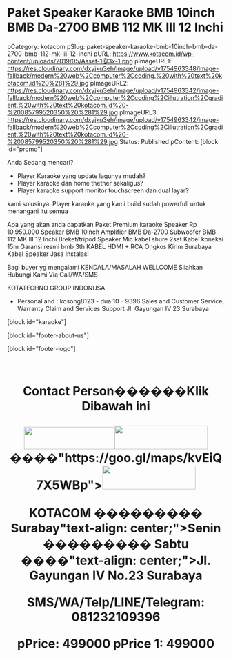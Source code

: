 # Paket Speaker Karaoke BMB 10inch BMB Da-2700 BMB 112 MK III 12 Inchi

pCategory: kotacom
pSlug: paket-speaker-karaoke-bmb-10inch-bmb-da-2700-bmb-112-mk-iii-12-inchi
pURL: https://www.kotacom.id/wp-content/uploads/2019/05/Asset-1@3x-1.png
pImageURL1: https://res.cloudinary.com/dxyjku3eh/image/upload/v1754963348/image-fallback/modern%20web%2Ccomputer%2Ccoding.%20with%20text%20kotacom.id%20%281%29.jpg
pImageURL2: https://res.cloudinary.com/dxyjku3eh/image/upload/v1754963342/image-fallback/modern%20web%2Ccomputer%2Ccoding%2Cillutration%2Cgradient.%20with%20text%20kotacom.id%20-%20085799520350%20%281%29.jpg
pImageURL3: https://res.cloudinary.com/dxyjku3eh/image/upload/v1754963342/image-fallback/modern%20web%2Ccomputer%2Ccoding%2Cillutration%2Cgradient.%20with%20text%20kotacom.id%20-%20085799520350%20%281%29.jpg
Status: Published
pContent: [block id="promo"]

Anda Sedang mencari?
- Player Karaoke yang update lagunya mudah?
- Player karaoke dan home thether sekaligus?
- Player karaoke support monitor touchscreen dan dual layar?

kami solusinya.
Player karaoke yang kami build sudah powerfull untuk menangani itu semua 

Apa yang akan anda dapatkan
Paket Premium karaoke Speaker Rp 10.950.000
Speaker BMB 10inch
Amplifier BMB Da-2700
Subwoofer BMB 112 MK III 12 Inchi
Breket/tripod Speaker
Mic kabel shure 2set
Kabel koneksi 15m
Garansi resmi bmb 3th
KABEL HDMI + RCA
Ongkos Kirim Surabaya
Kabel Speaker
Jasa Instalasi


Bagi buyer yg mengalami KENDALA/MASALAH
WELLCOME Silahkan Hubungi Kami Via Call/WA/SMS

KOTATECHNO GROUP INDONUSA
- Personal and : kosong8123 - dua 10 - 9396
Sales and Customer Service, Warranty Claim and Services Support
Jl. Gayungan IV 23 Surabaya

[block id="karaoke"]

[block id="footer-about-us"]

[block id="footer-logo"]

&nbsp;
<h1 style="text-align: center;"><strong>Contact Person������</strong"text-align: center;"><strong>Klik Dibawah ini</strong></p>
<p style="text-align: center;"><a href="tel:+6281232109396"><img class="wp-image-53121 alignnone size-full lazy-load-active" src="https://www.kotacom.id/wp-content/uploads/2019/05/Asset-1@3x-1.png" alt="" width="210" height="52" data-src="https://www.kotacom.id/wp-content/uploads/2019/05/Asset-1@3x-1.png" /></a><a href="https://web.whatsapp.com/send?phone=+6281232109396&amp;text=Hallo%20KOTACOM.%20Saya%20(Sebutkan%20nama%20anda)%20Kami%20membutuhkan%20bantuan%20untuk%20(sebutkan%20bantuan%20yang%20anda%20butuhkan)"><img class="wp-image-53122 alignnone size-full lazy-load-active" src="https://www.kotacom.id/wp-content/uploads/2019/05/Asset-2@3x.png" alt="" width="216" height="55" data-src="https://www.kotacom.id/wp-content/uploads/2019/05/Asset-2@3x.png" /></a>����"https://goo.gl/maps/kvEiQ7X5WBp"><img class="wp-image-53123 alignnone size-full lazy-load-active" src="https://www.kotacom.id/wp-content/uploads/2019/05/Asset-3@3x.png" alt="" width="216" height="55" data-src="https://www.kotacom.id/wp-content/uploads/2019/05/Asset-3@3x.png" /></a></p>
<p style="text-align: center;"><strong>KOTACOM ��������� Surabay"text-align: center;">Senin ��������� Sabtu ����"text-align: center;">Jl. Gayungan IV No.23 Surabaya</p>
<p style="text-align: center;"><strong><span class="amp-wp-inline-50db36ebabb38d49dd4ce163290e069b">SMS/WA/Telp/LINE/Telegram: 081232109396</span></strong></p>
pPrice: 499000
pPrice 1: 499000
